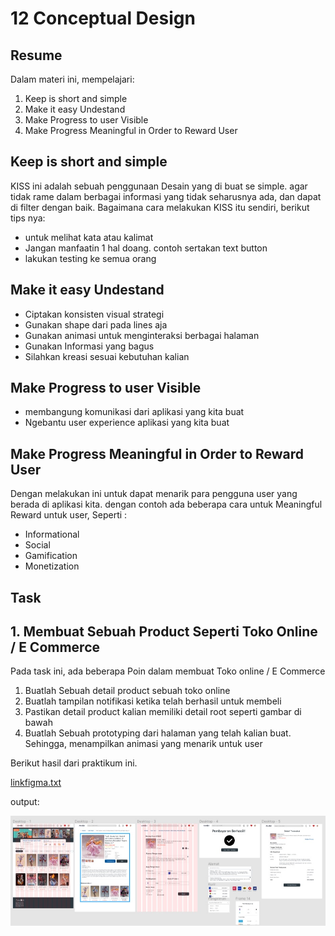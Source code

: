 # 12 Conceptual Design

## Resume
Dalam materi ini, mempelajari:
1. Keep is short and simple
2. Make it easy Undestand
3. Make Progress to user Visible 
4. Make Progress Meaningful in Order to Reward User


## Keep is short and simple
KISS ini adalah sebuah penggunaan Desain yang di buat se simple. agar tidak rame dalam berbagai informasi yang tidak seharusnya ada, dan dapat di filter dengan baik. Bagaimana cara melakukan KISS itu sendiri, berikut tips nya:
- untuk melihat kata atau kalimat 
- Jangan manfaatin 1 hal doang. contoh sertakan text button
- lakukan testing ke semua orang

## Make it easy Undestand
- Ciptakan konsisten visual strategi
- Gunakan shape dari pada lines aja
- Gunakan animasi untuk menginteraksi berbagai halaman
- Gunakan Informasi yang bagus
- Silahkan kreasi sesuai kebutuhan kalian

## Make Progress to user Visible
- membangung komunikasi dari aplikasi yang kita buat
- Ngebantu user experience aplikasi yang kita buat

## Make Progress Meaningful in Order to Reward User
Dengan melakukan ini untuk dapat menarik para pengguna user yang berada di aplikasi kita. dengan contoh ada beberapa cara untuk Meaningful Reward untuk user, Seperti :
- Informational
- Social
- Gamification
- Monetization

## Task
## 1. Membuat Sebuah Product Seperti Toko Online / E Commerce
Pada task ini, ada beberapa Poin dalam membuat Toko online / E Commerce
1. Buatlah Sebuah detail product sebuah toko online
2. Buatlah tampilan notifikasi ketika telah berhasil untuk membeli
3. Pastikan detail product kalian memiliki detail root seperti gambar di bawah
4. Buatlah Sebuah prototyping dari halaman yang telah kalian buat. Sehingga, menampilkan animasi yang menarik untuk user

Berikut hasil dari praktikum ini.

[linkfigma.txt](./praktikum/linkfigma.txt)

output:

![ss](./screenshots/ss.jpg)




